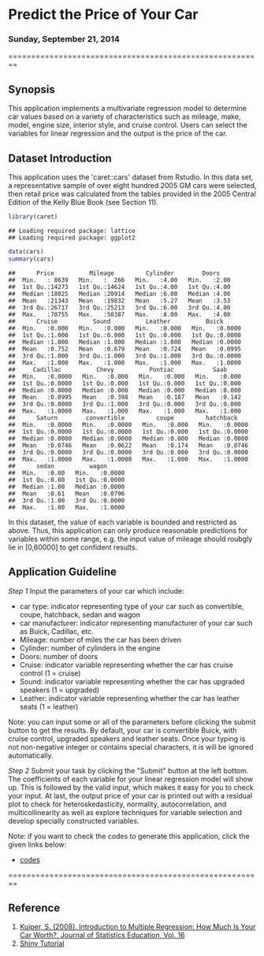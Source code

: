 # Predict the Price of Your Car

### Sunday, September 21, 2014
========================================================
## Synopsis
This application implements a multivariate regression model to determine car values based on a variety of characteristics such as mileage, make, model, engine size, interior style, and cruise control. Users can select the variables for linear regression and the output is the price of the car. 

## Dataset Introduction

This application uses the 'caret::cars' dataset from Rstudio. In this data set, a representative sample of over eight hundred 2005 GM cars were selected, then retail price was calculated from the tables provided in the 2005 Central Edition of the Kelly Blue Book (see Section 11).


```r
library(caret)
```

```
## Loading required package: lattice
## Loading required package: ggplot2
```

```r
data(cars)
summary(cars)
```

```
##      Price          Mileage         Cylinder        Doors     
##  Min.   : 8639   Min.   :  266   Min.   :4.00   Min.   :2.00  
##  1st Qu.:14273   1st Qu.:14624   1st Qu.:4.00   1st Qu.:4.00  
##  Median :18025   Median :20914   Median :6.00   Median :4.00  
##  Mean   :21343   Mean   :19832   Mean   :5.27   Mean   :3.53  
##  3rd Qu.:26717   3rd Qu.:25213   3rd Qu.:6.00   3rd Qu.:4.00  
##  Max.   :70755   Max.   :50387   Max.   :8.00   Max.   :4.00  
##      Cruise          Sound          Leather          Buick       
##  Min.   :0.000   Min.   :0.000   Min.   :0.000   Min.   :0.0000  
##  1st Qu.:1.000   1st Qu.:0.000   1st Qu.:0.000   1st Qu.:0.0000  
##  Median :1.000   Median :1.000   Median :1.000   Median :0.0000  
##  Mean   :0.752   Mean   :0.679   Mean   :0.724   Mean   :0.0995  
##  3rd Qu.:1.000   3rd Qu.:1.000   3rd Qu.:1.000   3rd Qu.:0.0000  
##  Max.   :1.000   Max.   :1.000   Max.   :1.000   Max.   :1.0000  
##     Cadillac          Chevy          Pontiac           Saab      
##  Min.   :0.0000   Min.   :0.000   Min.   :0.000   Min.   :0.000  
##  1st Qu.:0.0000   1st Qu.:0.000   1st Qu.:0.000   1st Qu.:0.000  
##  Median :0.0000   Median :0.000   Median :0.000   Median :0.000  
##  Mean   :0.0995   Mean   :0.398   Mean   :0.187   Mean   :0.142  
##  3rd Qu.:0.0000   3rd Qu.:1.000   3rd Qu.:0.000   3rd Qu.:0.000  
##  Max.   :1.0000   Max.   :1.000   Max.   :1.000   Max.   :1.000  
##      Saturn        convertible         coupe         hatchback     
##  Min.   :0.0000   Min.   :0.0000   Min.   :0.000   Min.   :0.0000  
##  1st Qu.:0.0000   1st Qu.:0.0000   1st Qu.:0.000   1st Qu.:0.0000  
##  Median :0.0000   Median :0.0000   Median :0.000   Median :0.0000  
##  Mean   :0.0746   Mean   :0.0622   Mean   :0.174   Mean   :0.0746  
##  3rd Qu.:0.0000   3rd Qu.:0.0000   3rd Qu.:0.000   3rd Qu.:0.0000  
##  Max.   :1.0000   Max.   :1.0000   Max.   :1.000   Max.   :1.0000  
##      sedan          wagon       
##  Min.   :0.00   Min.   :0.0000  
##  1st Qu.:0.00   1st Qu.:0.0000  
##  Median :1.00   Median :0.0000  
##  Mean   :0.61   Mean   :0.0796  
##  3rd Qu.:1.00   3rd Qu.:0.0000  
##  Max.   :1.00   Max.   :1.0000
```

In this dataset, the value of each variable is bounded and restricted as above. Thus, this application can only produce reasonable predictions for variables within some range, e.g. the input value of mileage should roubgly lie in [0,60000] to get confident results. 


## Application Guideline
*Step 1* Input the parameters of your car which include:
- car type: indicator representing type of your car such as convertible, coupe, hatchback, sedan and wagon
- car manufacturer: indicator representing manufacturer of your car such as Buick, Cadillac, etc. 
- Mileage: number of miles the car has been driven
- Cylinder: number of cylinders in the engine 
- Doors: number of doors 
- Cruise: indicator variable representing whether the car has cruise control (1 = cruise)
- Sound: indicator variable representing whether the car has upgraded speakers (1 = upgraded)
- Leather: indicator variable representing whether the car has leather seats (1 = leather)

Note: you can input some or all of the parameters before clicking the submit button to get the results. By default, your car is convertible Buick, with cruise control, upgraded speakers and leather seats. Once your typing is not non-negative integer or contains special characters, it is will be ignored automatically. 

*Step 2* Submit your task by clicking the "Submit" button at the left bottom.
The coefficients of each variable for your linear regression model will show up. This is followed by the valid input, which makes it easy for you to check your input. At last, the output price of your car is printed out with a residual plot to check for heteroskedasticity, normality, autocorrelation, and multicollinearity as well as explore techniques for variable selection and develop specially constructed 
variables.

Note: if you want to check the codes to generate this application, click the given links below:
- [codes](https://github.com/szywind/Project-shiny-app)

========================================================
## Reference
1. [Kuiper, S. (2008). Introduction to Multiple Regression: How Much Is Your Car Worth?, Journal of Statistics Education, Vol. 16](http://www.amstat.org/publications/jse/v16n3/kuiper.pdf)
2. [Shiny Tutorial](http://rstudio.github.io/shiny/tutorial)
